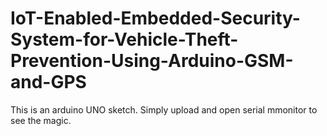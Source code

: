 # IoT-Enabled-Embedded-Security-System-for-Vehicle-Theft-Prevention-Using-Arduino-GSM-and-GPS
This is an arduino UNO sketch. Simply upload and open serial mmonitor to see the magic.

